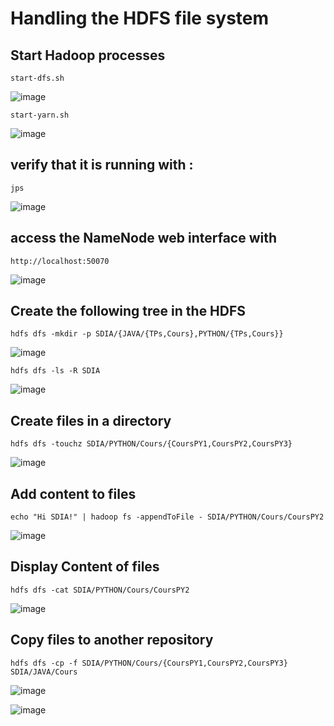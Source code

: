 # Handling the HDFS file system

## Start Hadoop processes

`start-dfs.sh`

![image](https://github.com/el-moudni-hicham/bigdata-hdfs/assets/85403056/afc31579-5f53-42c2-a7ac-cdc38f26e6d8)


`start-yarn.sh`

![image](https://github.com/el-moudni-hicham/bigdata-hdfs/assets/85403056/9f13e926-68d6-43ac-8dd7-f8d4660ac5cd)

## verify that it is running with : 
`jps`

![image](https://github.com/el-moudni-hicham/bigdata-hdfs/assets/85403056/c3398534-3e46-4d2a-bbf7-a4bf1b151af6)


## access the NameNode web interface with 
`http://localhost:50070`

![image](https://github.com/el-moudni-hicham/bigdata-hdfs/assets/85403056/b8779ee7-fada-4ec3-9853-e1653915188b)

## Create the following tree in the HDFS 
`hdfs dfs -mkdir -p SDIA/{JAVA/{TPs,Cours},PYTHON/{TPs,Cours}}`

![image](https://github.com/el-moudni-hicham/bigdata-hdfs/assets/85403056/ea7f31e7-34be-4665-968f-e910fb95115f)

`hdfs dfs -ls -R SDIA`

![image](https://github.com/el-moudni-hicham/bigdata-hdfs/assets/85403056/61469a24-8648-4144-9f3f-8adbeaa7a06f)

## Create files in a directory
`hdfs dfs -touchz SDIA/PYTHON/Cours/{CoursPY1,CoursPY2,CoursPY3}`

![image](https://github.com/el-moudni-hicham/bigdata-hdfs/assets/85403056/be3c5d4d-0d35-49f4-aba0-70e236a3f0d5)

## Add content to files 
`echo "Hi SDIA!" | hadoop fs -appendToFile - SDIA/PYTHON/Cours/CoursPY2`

![image](https://github.com/el-moudni-hicham/bigdata-hdfs/assets/85403056/74b427d0-51a8-4911-bc0b-357200c1d03a)

## Display Content of files
`hdfs dfs -cat SDIA/PYTHON/Cours/CoursPY2`

![image](https://github.com/el-moudni-hicham/bigdata-hdfs/assets/85403056/04827615-6775-4873-92fa-a4eae55cb85c)

## Copy files to another repository
`hdfs dfs -cp -f SDIA/PYTHON/Cours/{CoursPY1,CoursPY2,CoursPY3} SDIA/JAVA/Cours`

![image](https://github.com/el-moudni-hicham/bigdata-hdfs/assets/85403056/736b19c6-f3ce-437a-94e6-2a2209c762cf)

![image](https://github.com/el-moudni-hicham/bigdata-hdfs/assets/85403056/e88bda5d-7469-41dd-8c19-bb897fbda0ee)


